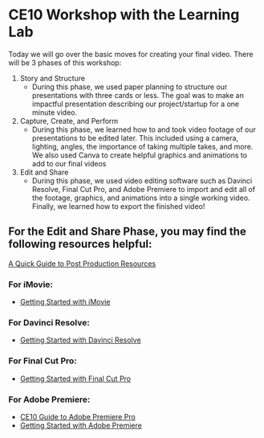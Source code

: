 # CE10 Workshop with the Learning Lab

Today we will go over the basic moves for creating your final video. There will be 3 phases of this workshop:

1. Story and Structure
    * During this phase, we used paper planning to structure our presentations with three cards or less. The goal was to make an impactful presentation describing our project/startup for a one minute video. 
2. Capture, Create, and Perform
    * During this phase, we learned how to and took video footage of our presentations to be edited later. This included using a camera, lighting, angles, the importance of taking multiple takes, and more. We also used Canva to create helpful graphics and animations to add to our final videos
3. Edit and Share
    * During this phase, we used video editing software such as Davinci Resolve, Final Cut Pro, and Adobe Premiere to import and edit all of the footage, graphics, and animations into a single working video. Finally, we learned how to export the finished video! 

## For the Edit and Share Phase, you may find the following resources helpful:

[A Quick Guide to Post Production Resources](https://resources.learninglab.xyz/simple/projects/HDS-FilmFest/post-production)

### For iMovie:
* [Getting Started with iMovie](https://support.apple.com/en-us/HT212059)
### For Davinci Resolve:
* [Getting Started with Davinci Resolve](https://resources.learninglab.xyz/simple/people/casey-c/Resolve-getStarted)

### For Final Cut Pro:
* [Getting Started with Final Cut Pro](https://resources.learninglab.xyz/simple/people/casey-c/FCPX-getStarted)

### For Adobe Premiere:

* [CE10 Guide to Adobe Premiere Pro](/s2Pph8GJSZSvUv5ENuXqiQ)
* [Getting Started with Adobe Premiere](https://resources.learninglab.xyz/simple/people/casey-c/Premiere-getStarted)